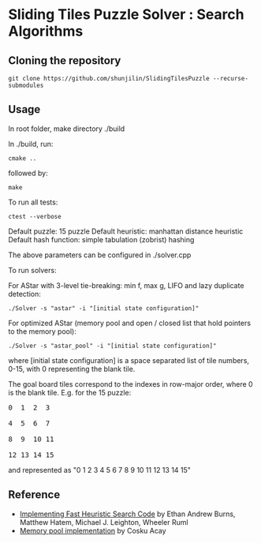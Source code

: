 # Sliding Tiles Puzzle Solver : Search Algorithms

## Cloning the repository
```
git clone https://github.com/shunjilin/SlidingTilesPuzzle --recurse-submodules
```

## Usage
In root folder, make directory ./build

In ./build, run:
```
cmake ..
```
followed by:
```
make
```

To run all tests:
```
ctest --verbose
```

Default puzzle: 15 puzzle
Default heuristic: manhattan distance heuristic
Default hash function: simple tabulation (zobrist) hashing

The above parameters can be configured in ./solver.cpp

To run solvers:

For AStar with 3-level tie-breaking: min f, max g, LIFO and lazy duplicate detection:
```
./Solver -s "astar" -i "[initial state configuration]"
```
For optimized AStar (memory pool and open / closed list that hold pointers to the memory pool):
```
./Solver -s "astar_pool" -i "[initial state configuration]"
```

where [initial state configuration] is a space separated list of tile numbers, 0-15, with 0 representing the blank tile.

The goal board tiles correspond to the indexes in row-major order, where 0 is the blank tile.
E.g. for the 15 puzzle:

<pre>
0  1  2  3

4  5  6  7

8  9  10 11

12 13 14 15
</pre>

and represented as "0 1 2 3 4 5 6 7 8 9 10 11 12 13 14 15"

## Reference
* [Implementing Fast Heuristic Search Code](https://www.aaai.org/ocs/index.php/SOCS/SOCS12/paper/view/5404/5173) by Ethan Andrew Burns, Matthew Hatem, Michael J. Leighton, Wheeler Ruml
* [Memory pool implementation](https://github.com/cacay/MemoryPool) by Cosku Acay